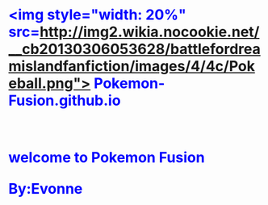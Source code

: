 
<!doctype html>
<html>

<head>
  
  
  
</head>

<body style="backround: yellow; color: blue">

<img style="width: 20%" src=http://img2.wikia.nocookie.net/__cb20130306053628/battlefordreamislandfanfiction/images/4/4c/Pokeball.png"> 
<h>Pokemon-Fusion.github.io<h1>
=================

<p>welcome to Pokemon Fusion</p>

By:Evonne
